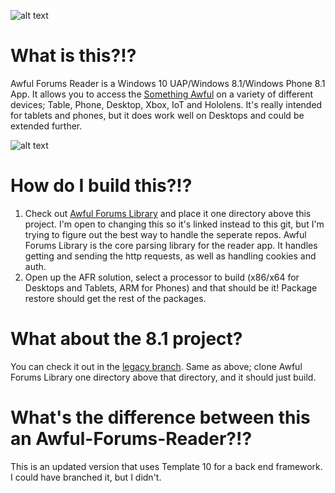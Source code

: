 ![alt text](http://i.imgur.com/iIuWbuj.png "Awful Forums Reader")

# What is this?!?

Awful Forums Reader is a Windows 10 UAP/Windows 8.1/Windows Phone 8.1 App. It allows you to access the [Something Awful](https://forums.somethingawful.com) on a variety of different devices; Table, Phone, Desktop, Xbox, IoT and Hololens. It's really intended for tablets and phones, but it does work well on Desktops and could be extended further.

![alt text](http://i.imgur.com/o96E4UE.png "Awful Forums Reader")

# How do I build this?!?

1. Check out [Awful Forums Library](https://github.com/drasticactions/AwfulForumsLibrary) and place it one directory above this project. I'm open to changing this so it's linked instead to this git, but I'm trying to figure out the best way to handle the seperate repos. Awful Forums Library is the core parsing library for the reader app. It handles getting and sending the http requests, as well as handling cookies and auth.
2. Open up the AFR solution, select a processor to build (x86/x64 for Desktops and Tablets, ARM for Phones) and that should be it! Package restore should get the rest of the packages.

# What about the 8.1 project?
You can check it out in the [legacy branch](https://github.com/drasticactions/Awful-Forums-Reader/tree/legacy). Same as above; clone Awful Forums Library one directory above that directory, and it should just build. 

# What's the difference between this an Awful-Forums-Reader?!?

This is an updated version that uses Template 10 for a back end framework. I could have branched it, but I didn't.
